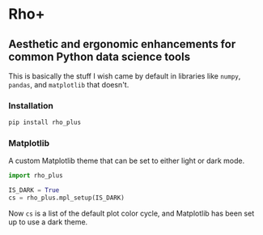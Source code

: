 # Rho+

## Aesthetic and ergonomic enhancements for common Python data science tools

This is basically the stuff I wish came by default in libraries like `numpy`, `pandas`, and `matplotlib` that doesn't.

### Installation

```bash
pip install rho_plus
```

### Matplotlib

A custom Matplotlib theme that can be set to either light or dark mode.

```python
import rho_plus

IS_DARK = True
cs = rho_plus.mpl_setup(IS_DARK)
```

Now `cs` is a list of the default plot color cycle, and Matplotlib has been set up to use a dark theme.
